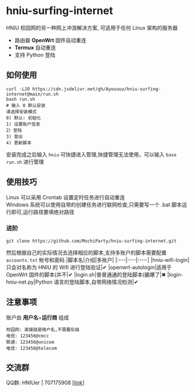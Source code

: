 # hniu-surfing-internet
HNIU 校园网的另一种网上冲浪解决方案, 可适用于任何 Linux 架构的服务器
- 路由器 **OpenWrt** 固件自动重连
- **Termux** 自动重连
- 支持 Python 登陆
## 如何使用
```shell
curl -LJO https://cdn.jsdelivr.net/gh/Ayouuuu/hniu-surfing-internet@main/run.sh
bash run.sh
# 输入 0 默认安装
请选择安装模式
0) 默认: 初始化
1) 设置账户信息
2）登陆
3) 登出
4) 更新脚本
```
安装完成之后输入 `hniu` 可快捷进入管理,快捷管理无法使用，可以输入 `base run.sh` 进行管理

## 使用技巧
Linux 可以采用 Crontab 设置定时任务进行自动重连  
Windows 系统可以使用自带的创建任务进行联网检查,只需要写一个 .bat 脚本运行即可,运行路径要填绝对路径

### 进阶
```shell
git clone https://github.com/MochiParty/hniu-surfing-internet.git
```
然后根据自己的实际情况去选择相应的脚本,支持多账户的脚本需要配置 `accounts.txt` 帐号和密码
|脚本名|介绍|多账户|
|:---|:---|:---:|
|hniu-wifi-login|只会对名称为 HNIU 的 Wifi 进行登陆验证|✔
|openwrt-autologin|适用于 OpenWrt 固件的脚本(并不|✔
|login.sh|普普通通的登陆脚本(鶸爆了|✖
|login-hniu-net.py|Python 语言的登陆脚本,自带网络情况检测|✔

## 注意事项
账户由 **用户名**+**运行商** 组成
```text
校园网: 直接就是用户名,不需要后缀
电信: 123456@cmcc
联通: 123456@unicom
电信: 123456@telecom
```


## 交流群
QQ群: HNIUer | 707175908 [[link](https://jq.qq.com/?_wv=1027&k=qeqLaXhG)]
